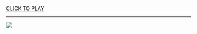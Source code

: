 
<a href="https://premium76.site?title=poker_games_unblocked&ref=13M">CLICK TO PLAY</a></h3>
<hr>

<a href="https://premium76.site?title=poker_games_unblocked&ref=13M"><img src="https://clearcache.store/games.png"></a>


